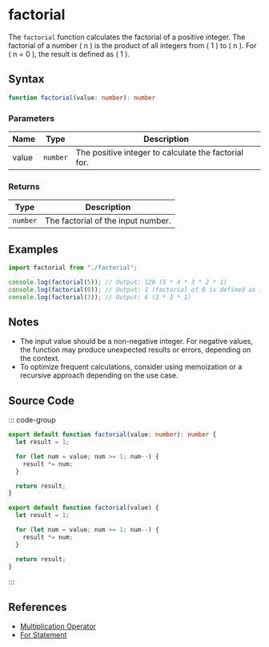 # factorial

The `factorial` function calculates the factorial of a positive integer. The factorial of a number \( n \) is the product of all integers from \( 1 \) to \( n \). For \( n = 0 \), the result is defined as \( 1 \).

## Syntax

```typescript
function factorial(value: number): number
```

### Parameters

| Name  | Type     | Description                          |
|-------|----------|--------------------------------------|
| value | `number` | The positive integer to calculate the factorial for. |

### Returns

| Type    | Description                        |
|---------|------------------------------------|
| `number`| The factorial of the input number. |

## Examples

```typescript
import factorial from "./factorial";

console.log(factorial(5)); // Output: 120 (5 * 4 * 3 * 2 * 1)
console.log(factorial(0)); // Output: 1 (factorial of 0 is defined as 1)
console.log(factorial(3)); // Output: 6 (3 * 2 * 1)
```

## Notes

- The input value should be a non-negative integer. For negative values, the function may produce unexpected results or errors, depending on the context.
- To optimize frequent calculations, consider using memoization or a recursive approach depending on the use case.

## Source Code

::: code-group
```typescript
export default function factorial(value: number): number {
  let result = 1;

  for (let num = value; num >= 1; num--) {
    result *= num;
  }

  return result;
}
```

```javascript
export default function factorial(value) {
  let result = 1;

  for (let num = value; num >= 1; num--) {
    result *= num;
  }

  return result;
}
```
::: 

## References

- [Multiplication Operator](https://developer.mozilla.org/en-US/docs/Web/JavaScript/Reference/Operators/Multiplication)  
- [For Statement](https://developer.mozilla.org/en-US/docs/Web/JavaScript/Reference/Statements/for)  